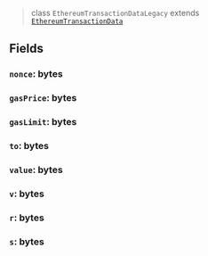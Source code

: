 > class `EthereumTransactionDataLegacy` extends [`EthereumTransactionData`](reference/EthereumTransactionData.md)

## Fields

### `nonce`: bytes

### `gasPrice`: bytes

### `gasLimit`: bytes

### `to`: bytes

### `value`: bytes

### `v`: bytes

### `r`: bytes

### `s`: bytes
